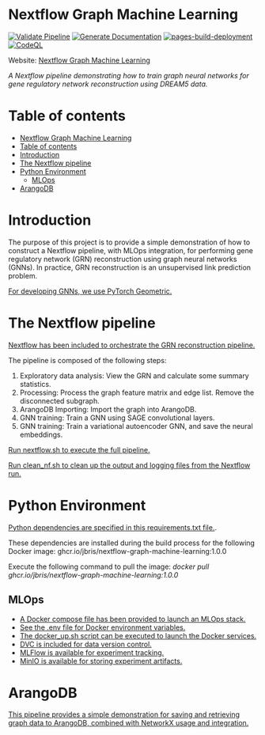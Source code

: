 # Nextflow Graph Machine Learning

[![Validate Pipeline](https://github.com/JBris/nextflow-graph-machine-learning/actions/workflows/validation.yml/badge.svg)](https://github.com/JBris/nextflow-graph-machine-learning/actions/workflows/validation.yml) [![Generate Documentation](https://github.com/JBris/nextflow-graph-machine-learning/actions/workflows/docs.yml/badge.svg)](https://github.com/JBris/nextflow-graph-machine-learning/actions/workflows/docs.yml) [![pages-build-deployment](https://github.com/JBris/nextflow-graph-machine-learning/actions/workflows/pages/pages-build-deployment/badge.svg)](https://github.com/JBris/nextflow-graph-machine-learning/actions/workflows/pages/pages-build-deployment)
[![CodeQL](https://github.com/JBris/nextflow-graph-machine-learning/actions/workflows/github-code-scanning/codeql/badge.svg?branch=main)](https://github.com/JBris/nextflow-graph-machine-learning/actions/workflows/github-code-scanning/codeql)

Website: [Nextflow Graph Machine Learning](https://jbris.github.io/nextflow-graph-machine-learning/)

*A Nextflow pipeline demonstrating how to train graph neural networks for gene regulatory network reconstruction using DREAM5 data.*

# Table of contents

- [Nextflow Graph Machine Learning](#nextflow-graph-machine-learning)
- [Table of contents](#table-of-contents)
- [Introduction](#introduction)
- [The Nextflow pipeline](#the-nextflow-pipeline)
- [Python Environment](#python-environment)
  - [MLOps](#mlops)
- [ArangoDB](#arangodb)

# Introduction

The purpose of this project is to provide a simple demonstration of how to construct a Nextflow pipeline, with MLOps integration, for performing gene regulatory network (GRN) reconstruction using graph neural networks (GNNs). In practice, GRN reconstruction is an unsupervised link prediction problem.

[For developing GNNs, we use PyTorch Geometric.](https://pytorch-geometric.readthedocs.io/en/latest/)

# The Nextflow pipeline

[Nextflow has been included to orchestrate the GRN reconstruction pipeline.](https://www.nextflow.io/)

The pipeline is composed of the following steps:

1. Exploratory data analysis: View the GRN and calculate some summary statistics.
2. Processing: Process the graph feature matrix and edge list. Remove the disconnected subgraph.
3. ArangoDB Importing: Import the graph into ArangoDB.
4. GNN training: Train a GNN using SAGE convolutional layers.
5. GNN training: Train a variational autoencoder GNN, and save the neural embeddings.

[Run nextflow.sh to execute the full pipeline.](scripts/nextflow.sh)

[Run clean_nf.sh to clean up the output and logging files from the Nextflow run.](scripts/clean_nf.sh)

# Python Environment

[Python dependencies are specified in this requirements.txt file.](services/python/requirements.txt). 

These dependencies are installed during the build process for the following Docker image: ghcr.io/jbris/nextflow-graph-machine-learning:1.0.0

Execute the following command to pull the image: *docker pull ghcr.io/jbris/nextflow-graph-machine-learning:1.0.0*

## MLOps

* [A Docker compose file has been provided to launch an MLOps stack.](docker-compose.yml)
* [See the .env file for Docker environment variables.](.env)
* [The docker_up.sh script can be executed to launch the Docker services.](scripts/docker_up.sh)
* [DVC is included for data version control.](https://dvc.org/)
* [MLFlow is available for experiment tracking.](https://mlflow.org/)
* [MinIO is available for storing experiment artifacts.](https://min.io/)

# ArangoDB

[This pipeline provides a simple demonstration for saving and retrieving graph data to ArangoDB, combined with NetworkX usage and integration.](https://docs.arangodb.com/3.11/data-science/adapters/arangodb-networkx-adapter/) 
